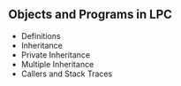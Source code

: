 ## Objects and Programs in LPC

  - Definitions
  - Inheritance
  - Private Inheritance
  - Multiple Inheritance
  - Callers and Stack Traces

